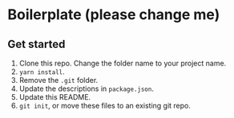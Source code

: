 # Boilerplate (please change me)

## Get started

1. Clone this repo. Change the folder name to your project name.
2. `yarn install`.
3. Remove the `.git` folder.
4. Update the descriptions in `package.json`.
5. Update this README.
6. `git init`, or move these files to an existing git repo.
